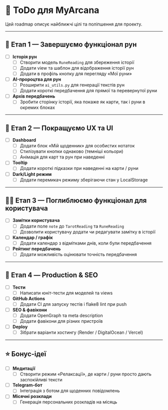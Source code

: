 
# 📌 ToDo для MyArcana

Цей roadmap описує найближчі цілі та поліпшення для проекту.

---

## 🌿 Етап 1 — Завершуємо функціонал рун

- [ ] **Історія рун**
  - [ ] Створити модель `RuneReading` для збереження історії
  - [ ] Додати view та шаблон для відображення історії рун
  - [ ] Додати в профіль кнопку для перегляду «Мої руни»

- [ ] **AI-пророцтва для рун**
  - [ ] Розширити `ai_utils.py` для генерації текстів рун
  - [ ] Додати короткі передбачення для прямої та перевернутої руни

- [ ] **Архів передбачень**
  - [ ] Зробити сторінку історії, яка покаже як карти, так і руни в окремих блоках

---

## 🔮 Етап 2 — Покращуємо UX та UI

- [ ] **Dashboard**
  - [ ] Додати блок «Мій щоденник» для особистих нотаток
  - [ ] Стилізувати кнопки однаково (темніші кольори)
  - [ ] Анімація для карт та рун при наведенні

- [ ] **Tooltip**
  - [ ] Додати короткі підказки при наведенні на карти / руни

- [ ] **Dark/Light режим**
  - [ ] Додати перемикач режиму зберігаючи стан у LocalStorage

---

## 🧙‍♂️ Етап 3 — Поглиблюємо функціонал для користувача

- [ ] **Замітки користувача**
  - [ ] Додати поле `note` до `TarotReading` та `RuneReading`
  - [ ] Дозволити користувачу додати чи редагувати замітку в історії

- [ ] **Календар / графік**
  - [ ] Додати календар з відмітками днів, коли були передбачення

- [ ] **Рейтинг передбачень**
  - [ ] Додати можливість оцінювати точність передбачення

---

## 🚀 Етап 4 — Production & SEO

- [ ] **Тести**
  - [ ] Написати юніт-тести для моделей та views

- [ ] **GitHub Actions**
  - [ ] Додати CI для запуску тестів і flake8 lint при push

- [ ] **SEO & фавікони**
  - [ ] Додати OpenGraph та meta description
  - [ ] Додати фавікони для різних пристроїв

- [ ] **Deploy**
  - [ ] Зібрати варіанти хостингу (Render / DigitalOcean / Vercel)

---

## ⭐ Бонус-ідеї

- [ ] **Медитації**
  - [ ] Створити режим «Релаксації», де карти / руни просто дають заспокійливі тексти

- [ ] **Telegram-бот**
  - [ ] Інтеграція з ботом для щоденних повідомлень

- [ ] **Місячні розклади**
  - [ ] Генерація персональних розкладів на місяць
